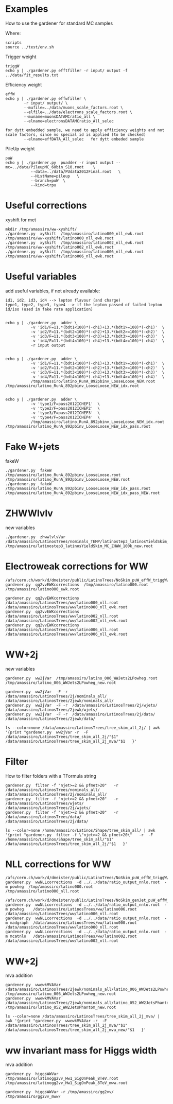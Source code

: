 Examples
=======

How to use the gardener for standard MC samples

Where:

    scripts
    source ../test/env.sh


Trigger weight

    triggW
    echo y | ./gardener.py efftfiller -r input/ output -f ../data/fit_results.txt


Efficiency weight

    effW
    echo y | ./gardener.py effwfiller \
            -r input/ output/ \
            --mufile=../data/muons_scale_factors.root \
            --elfile=../data/electrons_scale_factors.root \
            --muname=muonsDATAMCratio_all \
            --elname=electronsDATAMCratio_All_selec

    for dytt embedded sample, we need to apply efficiency weights and not scale factors, since no special id is applied (to be checked)
            --elname=effDATA_All_selec   for dytt embeded sample

PileUp weight

    puW
    echo y | ./gardener.py  puadder -r input output --mc=../data/PileupMC_60bin_S10.root    \
               --data=../data/PUdata2012Final.root   \
               --HistName=pileup   \
               --branch=puW  \
               --kind=trpu




Useful corrections
====

xyshift for met

    mkdir /tmp/amassiro/ww-xyshift/
    ./gardener.py  xyShift  /tmp/amassiro/latino000_nll_ewk.root     /tmp/amassiro/ww-xyshift/latino000_nll_ewk.root
    ./gardener.py  xyShift  /tmp/amassiro/latino002_nll_ewk.root     /tmp/amassiro/ww-xyshift/latino002_nll_ewk.root
    ./gardener.py  xyShift  /tmp/amassiro/latino006_nll_ewk.root     /tmp/amassiro/ww-xyshift/latino006_nll_ewk.root



Useful variables
====

add useful variables, if not already available:

    id1, id2, id3, id4 --> lepton flavour (and charge)
    type1, type2, type3, type4 --> if the lepton passed of failed lepton id/iso (used in fake rate application)


    echo y | ./gardener.py  adder \
               -v 'id1/F=11.*(bdt1<100)*(-ch1)+13.*(bdt1>=100)*(-ch1)'  \
               -v 'id2/F=11.*(bdt2<100)*(-ch2)+13.*(bdt2>=100)*(-ch2)'  \
               -v 'id3/F=11.*(bdt3<100)*(-ch3)+13.*(bdt3>=100)*(-ch3)'  \
               -v 'id4/F=11.*(bdt4<100)*(-ch4)+13.*(bdt4>=100)*(-ch4)'  \
               -r input output


    echo y | ./gardener.py  adder \
               -v 'id1/F=11.*(bdt1<100)*(-ch1)+13.*(bdt1>=100)*(-ch1)'  \
               -v 'id2/F=11.*(bdt2<100)*(-ch2)+13.*(bdt2>=100)*(-ch2)'  \
               -v 'id3/F=11.*(bdt3<100)*(-ch3)+13.*(bdt3>=100)*(-ch3)'  \
               -v 'id4/F=11.*(bdt4<100)*(-ch4)+13.*(bdt4>=100)*(-ch4)'  \
               /tmp/amassiro/latino_RunA_892pbinv_LooseLoose_NEW.root /tmp/amassiro/latino_RunA_892pbinv_LooseLoose_NEW_idx.root 


    echo y | ./gardener.py  adder \
               -v 'type1/F=pass2012ICHEP1'  \
               -v 'type2/F=pass2012ICHEP2'  \
               -v 'type3/F=pass2012ICHEP3'  \
               -v 'type4/F=pass2012ICHEP4'  \
               /tmp/amassiro/latino_RunA_892pbinv_LooseLoose_NEW_idx.root /tmp/amassiro/latino_RunA_892pbinv_LooseLoose_NEW_idx_pass.root 




Fake W+jets
====

fakeW

    ./gardener.py  fakeW  /tmp/amassiro/latino_RunA_892pbinv_LooseLoose.root   /tmp/amassiro/latino_RunA_892pbinv_LooseLoose_NEW.root
    ./gardener.py  fakeW  /tmp/amassiro/latino_RunA_892pbinv_LooseLoose_NEW_idx_pass.root   /tmp/amassiro/latino_RunA_892pbinv_LooseLoose_NEW_idx_pass_NEW.root




ZHWWlvlv
====

new variables


    ./gardener.py  zhwwlvlvVar  /data/amassiro/LatinosTrees/nominals_TEMP/latinostep3_latinosYieldSkim_MC_ZHWW_100k_new.root    /tmp/amassiro/latinostep3_latinosYieldSkim_MC_ZHWW_100k_new.root



Electroweak corrections for WW
====

    /afs/cern.ch/work/d/dmeister/public/LatinoTrees/NoSkim_puW_effW_triggW/latino000.root
    gardener.py  qq2vvEWKcorrections  /tmp/amassiro/latino000.root    /tmp/amassiro/latino000_ewk.root

    gardener.py  qq2vvEWKcorrections  /data/amassiro/LatinosTrees/ww/latino000_nll.root    /data/amassiro/LatinosTrees/ww/latino000_nll_ewk.root
    gardener.py  qq2vvEWKcorrections  /data/amassiro/LatinosTrees/ww/latino002_nll.root    /data/amassiro/LatinosTrees/ww/latino002_nll_ewk.root
    gardener.py  qq2vvEWKcorrections  /data/amassiro/LatinosTrees/ww/latino006_nll.root    /data/amassiro/LatinosTrees/ww/latino006_nll_ewk.root


WW+2j
====

new variables


    gardener.py  ww2jVar  /tmp/amassiro/latino_006_WWJets2LPowheg.root       /tmp/amassiro/latino_006_WWJets2LPowheg_new.root

    gardener.py  ww2jVar  -F -r  /data/amassiro/LatinosTrees/2j/nominals_all/      /data/amassiro/LatinosTrees/2jewk/nominals_all/
    gardener.py  ww2jVar  -F -r  /data/amassiro/LatinosTrees/2j/wjets/             /data/amassiro/LatinosTrees/2jewk/wjets/
    gardener.py  ww2jVar  -F -r  /data/amassiro/LatinosTrees/2j/data/              /data/amassiro/LatinosTrees/2jewk/data/

    ls --color=none /data/amassiro/LatinosTrees/tree_skim_all_2j/ | awk '{print "gardener.py  ww2jVar -r  -F  /data/amassiro/LatinosTrees/tree_skim_all_2j/"$1"  /data/amassiro/LatinosTrees/tree_skim_all_2j_mva/"$1   }'



Filter
====

How to filter folders with a TFormula string

    gardener.py  filter -f "njet>=2 && pfmet>20"   -r    /data/amassiro/LatinosTrees/nominals_all/      /data/amassiro/LatinosTrees/2j/nominals_all/
    gardener.py  filter -f "njet>=2 && pfmet>20"   -r    /data/amassiro/LatinosTrees/wjets/             /data/amassiro/LatinosTrees/2j/wjets/
    gardener.py  filter -f "njet>=2 && pfmet>20"   -r    /data/amassiro/LatinosTrees/data/              /data/amassiro/LatinosTrees/2j/data/

    ls --color=none /home/amassiro/Latinos/Shape/tree_skim_all/ | awk '{print "gardener.py  filter -f \"njet>=2 && pfmet>20\"   -r  -F  /home/amassiro/Latinos/Shape/tree_skim_all/"$1"  /data/amassiro/LatinosTrees/tree_skim_all_2j/"$1   }'






NLL corrections for WW
====

    /afs/cern.ch/work/d/dmeister/public/LatinoTrees/NoSkim_puW_effW_triggW/latino000.root
    gardener.py  wwNLLcorrections  -d ../../data/ratio_output_nnlo.root  -m powheg  /tmp/amassiro/latino000.root    /tmp/amassiro/latino000_nll.root

    /afs/cern.ch/work/d/dmeister/public/LatinoTrees/NoSkim_genJet_puW_effW_triggW/
    gardener.py  wwNLLcorrections  -d ../../data/ratio_output_nnlo.root  -m powheg    /data/amassiro/LatinosTrees/ww/latino006.root    /data/amassiro/LatinosTrees/ww/latino006_nll.root
    gardener.py  wwNLLcorrections  -d ../../data/ratio_output_nnlo.root  -m madgraph  /data/amassiro/LatinosTrees/ww/latino000.root    /data/amassiro/LatinosTrees/ww/latino000_nll.root
    gardener.py  wwNLLcorrections  -d ../../data/ratio_output_nnlo.root  -m mcatnlo   /data/amassiro/LatinosTrees/ww/latino002.root    /data/amassiro/LatinosTrees/ww/latino002_nll.root





WW+2j
====

mva addition

    gardener.py  wwewkMVAVar  /data/amassiro/LatinosTrees/2jewk/nominals_all/latino_006_WWJets2LPowheg.root       /tmp/amassiro/latino_006_WWJets2LPowheg_new.root
    gardener.py  wwewkMVAVar  /data/amassiro/LatinosTrees/2jewk/nominals_all/latino_052_WW2JetsPhantom.root       /tmp/amassiro/latino_052_WW2JetsPhantom_new.root

    ls --color=none /data/amassiro/LatinosTrees/tree_skim_all_2j_mva/ | awk '{print "gardener.py  wwewkMVAVar -r  -F  /data/amassiro/LatinosTrees/tree_skim_all_2j_mva/"$1"  /data/amassiro/LatinosTrees/tree_skim_all_2j_mva_new/"$1   }'




ww invariant mass for Higgs width
====

mva addition

    gardener.py  higgsWWVar  /tmp/amassiro/latinogg2vv_Hw1_SigOnPeak_8TeV.root     /tmp/amassiro/latinogg2vv_Hw1_SigOnPeak_8TeV_mww.root

    gardener.py  higgsWWVar -r /tmp/amassiro/gg2vv/     /tmp/amassiro/gg2vv_mww/









